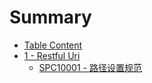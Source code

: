# Summary

* [Table Content](README.md)
* [1 - Restful Uri](1-restful-uri.md)
  * [SPC10001 - 路径设置规范](1-restful-uri/spc10001-lu-jing-she-zhi-gui-fan.md)

